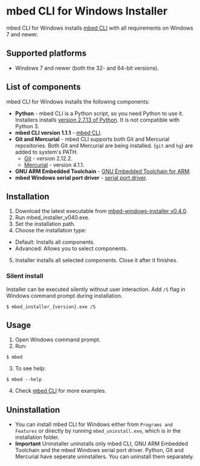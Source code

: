 # mbed CLI for Windows Installer

mbed CLI for Windows installs [mbed CLI](https://github.com/ARMmbed/mbed-cli) with all requirements on Windows 7 and newer.

## Supported platforms

* Windows 7 and newer (both the 32- and 64-bit versions).

## List of components

mbed CLI for Windows installs the following components:

* **Python** - mbed CLI is a Python script, so you need Python to use it. Installers installs [version 2.7.13 of Python](https://www.python.org/downloads/release/python-2713/). It is not compatible with Python 3.
* **mbed CLI version 1.1.1** - [mbed CLI](https://github.com/ARMmbed/mbed-cli).
* **Git and Mercurial** - mbed CLI supports both Git and Mercurial repositories. Both Git and Mercurial are being installed. (`git` and `hg`) are added to system's PATH.
    * [Git](https://git-scm.com/) - version 2.12.2.
    * [Mercurial](https://www.mercurial-scm.org/) - version 4.1.1.
* **GNU ARM Embedded Toolchain** - [GNU Embedded Toolchain for ARM](https://developer.arm.com/open-source/gnu-toolchain/gnu-rm/downloads).
* **mbed Windows serial port driver** - [serial port driver](https://developer.mbed.org/handbook/Windows-serial-configuration).

## Installation

1. Download the latest executable from [mbed-windows-installer v0.4.0](https://mbed-media.mbed.com/filer_public/27/4d/274d9cf1-ea06-4459-b4a7-90b7addd6f07/mbed_installer_v040.exe).
2. Run mbed_installer_v040.exe.
3. Set the installation path.
4. Choose the installation type:
  * Default: Installs all components.
  * Advanced: Allows you to select components.
5. Installer installs all selected components. Close it after it finishes.

### Silent install

Installer can be executed silently without user interaction. Add `/S` flag in Windows command prompt during installation. 

```
$ mbed_installer_{version}.exe /S
```

## Usage

1. Open Windows command prompt.
2. Run: 

```
$ mbed
```

3. To see help:

```
$ mbed --help
```

4. Check [mbed CLI](https://github.com/ARMmbed/mbed-cli) for more examples.

## Uninstallation

* You can install mbed CLI for Windows either from `Programs and Features` or directly by running `mbed_uninstall.exe`, which is in the installation folder.
* **Important** Uninstaller uninstalls only mbed CLI, GNU ARM Embedded Toolchain and the mbed Windows serial port driver. Python, Git and Mercurial have seperate uninstallers. You can uninstall them separately.
